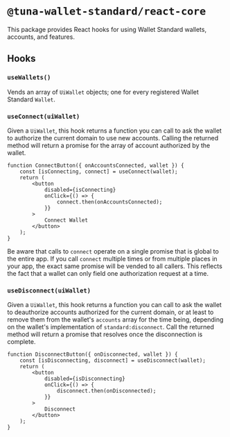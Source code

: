 # `@tuna-wallet-standard/react-core`

This package provides React hooks for using Wallet Standard wallets, accounts, and features.

## Hooks

### `useWallets()`

Vends an array of `UiWallet` objects; one for every registered Wallet Standard `Wallet`.

### `useConnect(uiWallet)`

Given a `UiWallet`, this hook returns a function you can call to ask the wallet to authorize the current domain to use new accounts. Calling the returned method will return a promise for the array of account authorized by the wallet.

```tsx
function ConnectButton({ onAccountsConnected, wallet }) {
    const [isConnecting, connect] = useConnect(wallet);
    return (
        <button
            disabled={isConnecting}
            onClick={() => {
                connect.then(onAccountsConnected);
            }}
        >
            Connect Wallet
        </button>
    );
}
```

Be aware that calls to `connect` operate on a single promise that is global to the entire app. If you call `connect` multiple times or from multiple places in your app, the exact same promise will be vended to all callers. This reflects the fact that a wallet can only field one authorization request at a time.

### `useDisconnect(uiWallet)`

Given a `UiWallet`, this hook returns a function you can call to ask the wallet to deauthorize accounts authorized for the current domain, or at least to remove them from the wallet's `accounts` array for the time being, depending on the wallet's implementation of `standard:disconnect`. Call the returned method will return a promise that resolves once the disconnection is complete.

```tsx
function DisconnectButton({ onDisconnected, wallet }) {
    const [isDisconnecting, disconnect] = useDisconnect(wallet);
    return (
        <button
            disabled={isDisconnecting}
            onClick={() => {
                disconnect.then(onDisconnected);
            }}
        >
            Disconnect
        </button>
    );
}
```
